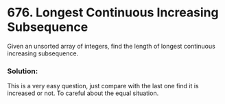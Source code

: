 #  676. Longest Continuous Increasing Subsequence

Given an unsorted array of integers, find the length of longest continuous increasing subsequence.

### Solution:

This is a very easy question, just compare with the last one find it is increased or not. To careful about the equal situation.
